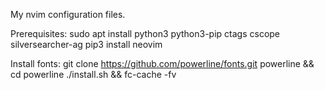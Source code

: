 My nvim configuration files.

Prerequisites:
sudo apt install python3 python3-pip ctags cscope silversearcher-ag
pip3 install neovim

Install fonts:
git clone https://github.com/powerline/fonts.git powerline && cd powerline
./install.sh && fc-cache -fv
